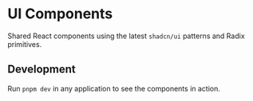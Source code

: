 # UI Components

Shared React components using the latest `shadcn/ui` patterns and Radix primitives.


## Development

Run `pnpm dev` in any application to see the components in action.
